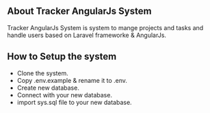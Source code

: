 ## About Tracker AngularJs System

Tracker AngularJs System is system to mange projects and tasks and handle users based on Laravel frameworke & AngularJs.


## How to Setup the system

- Clone the system.
- Copy .env.example & rename it to .env.
- Create new database.
- Connect with your new database.
- import sys.sql file to your new database.
